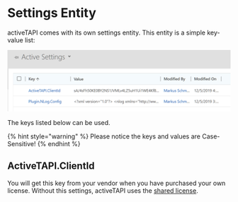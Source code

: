 # Settings Entity

activeTAPI comes with its own settings entity. This entity is a simple key-value list:

![](../../../.gitbook/assets/settings_entity.png)

The keys listed below can be used.

{% hint style="warning" %}
Please notice the keys and values are Case-Sensitive!
{% endhint %}

## ActiveTAPI.ClientId

You will get this key from your vendor when you have purchased your own license. Without this settings, activeTAPI uses the [shared license](http://activetapi.net/licensing/sharedlicense/?target=_blank).

